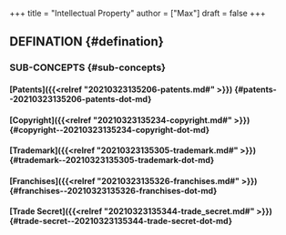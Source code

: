 +++
title = "Intellectual Property"
author = ["Max"]
draft = false
+++

## DEFINATION {#defination}


### SUB-CONCEPTS {#sub-concepts}


#### [Patents]({{<relref "20210323135206-patents.md#" >}}) {#patents--20210323135206-patents-dot-md}


#### [Copyright]({{<relref "20210323135234-copyright.md#" >}}) {#copyright--20210323135234-copyright-dot-md}


#### [Trademark]({{<relref "20210323135305-trademark.md#" >}}) {#trademark--20210323135305-trademark-dot-md}


#### [Franchises]({{<relref "20210323135326-franchises.md#" >}}) {#franchises--20210323135326-franchises-dot-md}


#### [Trade Secret]({{<relref "20210323135344-trade_secret.md#" >}}) {#trade-secret--20210323135344-trade-secret-dot-md}
